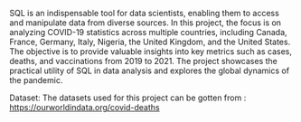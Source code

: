 SQL is an indispensable tool for data scientists, enabling them to access and manipulate data from diverse sources. In this project, the focus is on analyzing COVID-19 statistics across multiple countries, including Canada, France, Germany, Italy, Nigeria, the United Kingdom, and the United States. The objective is to provide valuable insights into key metrics such as cases, deaths, and vaccinations from 2019 to 2021. The project showcases the practical utility of SQL in data analysis and explores the global dynamics of the pandemic.

Dataset: The datasets used for this project can be gotten from : https://ourworldindata.org/covid-deaths


